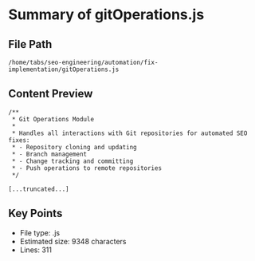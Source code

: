 # Summary of gitOperations.js
  
## File Path
`/home/tabs/seo-engineering/automation/fix-implementation/gitOperations.js`

## Content Preview
```
/**
 * Git Operations Module
 * 
 * Handles all interactions with Git repositories for automated SEO fixes:
 * - Repository cloning and updating
 * - Branch management
 * - Change tracking and committing
 * - Push operations to remote repositories
 */

[...truncated...]
```

## Key Points
- File type: .js
- Estimated size: 9348 characters
- Lines: 311
